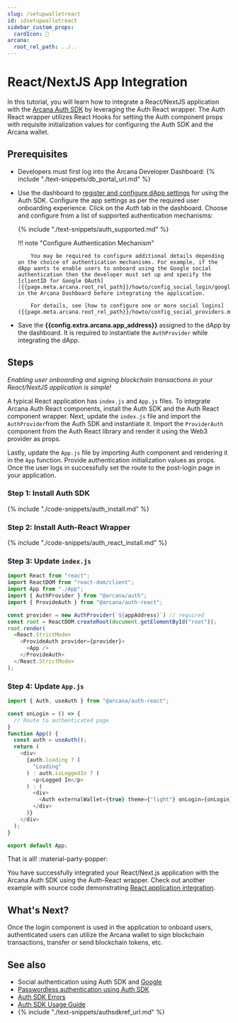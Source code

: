 ```yaml
---
slug: /setupwalletreact
id: idsetupwalletreact
sidebar_custom_props:
  cardIcon: 🔐 
arcana:
  root_rel_path: ../..
---
```


# React/NextJS App Integration

In this tutorial, you will learn how to integrate a React/NextJS application with the [Arcana Auth SDK]({{page.meta.arcana.root_rel_path}}/concepts/authsdk.md) by leveraging the Auth React wrapper. The Auth React wrapper utilizes React Hooks for setting the Auth component props with requisite initialization values for configuring the Auth SDK and the Arcana wallet.

## Prerequisites

* Developers must first log into the Arcana Developer Dashboard: {% include "./text-snippets/db_portal_url.md" %}

* Use the dashboard to [register and configure dApp settings]({{page.meta.arcana.root_rel_path}}/howto/config_dapp.md) for using the Auth SDK. Configure the app settings as per the required user onboarding experience. Click on the *Auth* tab in the dashboard. Choose and configure from a list of supported authentication mechanisms:

    {% include "./text-snippets/auth_supported.md" %}

    !!! note "Configure Authentication Mechanism"

          You may be required to configure additional details depending on the choice of authentication mechanisms. For example, if the dApp wants to enable users to onboard using the Google social authentication then the developer must set up and specify the [clientID for Google OAuth]({{page.meta.arcana.root_rel_path}}/howto/config_social_login/google_oauth.md) in the Arcana Dashboard before integrating the application.

          For details, see [how to configure one or more social logins]({{page.meta.arcana.root_rel_path}}/howto/config_social_providers.md).

* Save the **{{config.extra.arcana.app_address}}** assigned to the dApp by the dashboard. It is required to instantiate the `AuthProvider` while integrating the dApp. 

## Steps

*Enabling user onboarding and signing blockchain transactions in your React/NextJS application is simple!*

A typical React application has `index.js` and `App.js` files. To integrate Arcana Auth React components, install the Auth SDK and the Auth React component wrapper. Next, update the `index.js` file and import the `AuthProvider`from the Auth SDK and instantiate it. Import the `ProviderAuth` component from the Auth React library and render it using the Web3 provider as props.

Lastly, update the `App.js` file by importing Auth component and rendering it in the `App` function. Provide authentication initialization values as props. Once the user logs in successfully set the route to the post-login page in your application.

### Step 1: Install Auth SDK

{% include "./code-snippets/auth_install.md" %}

### Step 2: Install Auth-React Wrapper

{% include "./code-snippets/auth_react_install.md" %}

### Step 3: Update `index.js`

```js title="index.js"
import React from "react";
import ReactDOM from "react-dom/client";
import App from "./App";
import { AuthProvider } from "@arcana/auth";
import { ProvideAuth } from "@arcana/auth-react";

const provider = new AuthProvider(`${appAddress}`) // required
const root = ReactDOM.createRoot(document.getElementById("root"));
root.render(
  <React.StrictMode>
    <ProvideAuth provider={provider}>
      <App />
    </ProvideAuth>
  </React.StrictMode>
);
```

### Step 4: Update `App.js`

```js title="App.js"
import { Auth, useAuth } from "@arcana/auth-react";

const onLogin = () => {
  // Route to authenticated page
}
function App() {
  const auth = useAuth();
  return (
    <div>
      {auth.loading ? (
        "Loading"
      ) : auth.isLoggedIn ? (
        <p>Logged In</p>
      ) : (
        <div>
          <Auth externalWallet={true} theme={"light"} onLogin={onLogin}/>
        </div>
      )}
    </div>
  );
}

export default App;
```

That is all! :material-party-popper:

You have successfully integrated your React/Next.js application with the Arcana Auth SDK using the Auth-React wrapper. Check out another example with source code demonstrating [React application integration]({{page.meta.arcana.root_rel_path}}/tutorials/code_samples/react_code_sample.md).

## What's Next?

Once the login component is used in the application to onboard users, authenticated users can utilize the Arcana wallet to sign blockchain transactions, transfer or send blockchain tokens, etc.

## See also

* Social authentication using Auth SDK and [Google]({{page.meta.arcana.root_rel_path}}/howto/config_social_providers.md)
* [Passwordless authentication using Auth SDK]({{page.meta.arcana.root_rel_path}}/howto/onboard_users/wallet_pwdless_login.md)
* [Auth SDK Errors]({{page.meta.arcana.root_rel_path}}/walletsdk/wallet_err.md)
* [Auth SDK Usage Guide]({{page.meta.arcana.root_rel_path}}/walletsdk/wallet_usage.md)
* {% include "./text-snippets/authsdkref_url.md" %}
